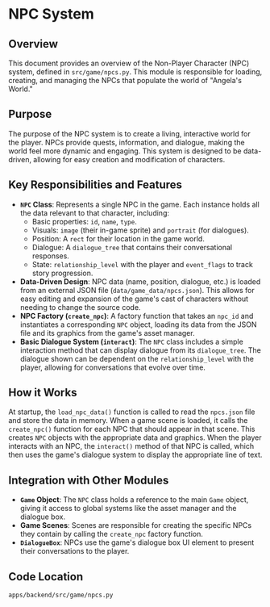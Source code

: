# NPC System

## Overview

This document provides an overview of the Non-Player Character (NPC) system, defined in `src/game/npcs.py`. This module is responsible for loading, creating, and managing the NPCs that populate the world of "Angela's World."

## Purpose

The purpose of the NPC system is to create a living, interactive world for the player. NPCs provide quests, information, and dialogue, making the world feel more dynamic and engaging. This system is designed to be data-driven, allowing for easy creation and modification of characters.

## Key Responsibilities and Features

*   **`NPC` Class**: Represents a single NPC in the game. Each instance holds all the data relevant to that character, including:
    *   Basic properties: `id`, `name`, `type`.
    *   Visuals: `image` (their in-game sprite) and `portrait` (for dialogues).
    *   Position: A `rect` for their location in the game world.
    *   Dialogue: A `dialogue_tree` that contains their conversational responses.
    *   State: `relationship_level` with the player and `event_flags` to track story progression.
*   **Data-Driven Design**: NPC data (name, position, dialogue, etc.) is loaded from an external JSON file (`data/game_data/npcs.json`). This allows for easy editing and expansion of the game's cast of characters without needing to change the source code.
*   **NPC Factory (`create_npc`)**: A factory function that takes an `npc_id` and instantiates a corresponding `NPC` object, loading its data from the JSON file and its graphics from the game's asset manager.
*   **Basic Dialogue System (`interact`)**: The `NPC` class includes a simple interaction method that can display dialogue from its `dialogue_tree`. The dialogue shown can be dependent on the `relationship_level` with the player, allowing for conversations that evolve over time.

## How it Works

At startup, the `load_npc_data()` function is called to read the `npcs.json` file and store the data in memory. When a game scene is loaded, it calls the `create_npc()` function for each NPC that should appear in that scene. This creates `NPC` objects with the appropriate data and graphics. When the player interacts with an NPC, the `interact()` method of that NPC is called, which then uses the game's dialogue system to display the appropriate line of text.

## Integration with Other Modules

*   **`Game` Object**: The `NPC` class holds a reference to the main `Game` object, giving it access to global systems like the asset manager and the dialogue box.
*   **Game Scenes**: Scenes are responsible for creating the specific NPCs they contain by calling the `create_npc` factory function.
*   **`DialogueBox`**: NPCs use the game's dialogue box UI element to present their conversations to the player.

## Code Location

`apps/backend/src/game/npcs.py`